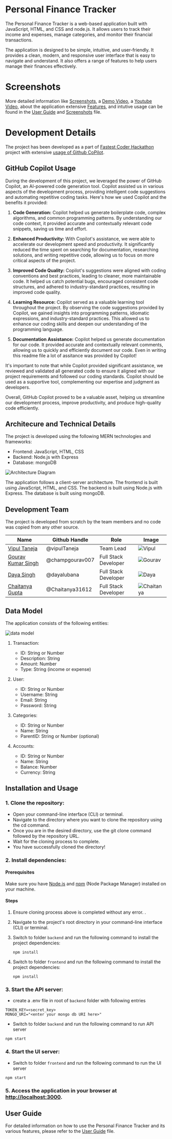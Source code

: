 # Personal Finance Tracker

The Personal Finance Tracker is a web-based application built with JavaScript, HTML, and CSS and node.js. It allows users to track their income and expenses, manage categories, and monitor their financial transactions.

The application is designed to be simple, intuitive, and user-friendly. It provides a clean, modern, and responsive user interface that is easy to navigate and understand. It also offers a range of features to help users manage their finances effectively.

# Screenshots

More detailed information like [Screenshots](./screenshots.md), a [Demo Video](./media/hackathon_video.webm), a [Youtube Video](https://youtu.be/B71sPOImtVA),  about the application extensive [Features](./userguide.md#features), and intutive usage can be found in the [User Guide](./userguide.md) and [Screenshots](./screenshots.md) file.

# Development Details

The project has been developed as a part of [Fastest Coder Hackathon](https://www.fastestcoderfirst.com/) project with extensive [usage of Github CoPilot](#github-copilot-usage). 

## GitHub Copilot Usage

During the development of this project, we leveraged the power of GitHub Copilot, an AI-powered code generation tool. Copilot assisted us in various aspects of the development process, providing intelligent code suggestions and automating repetitive coding tasks. Here's how we used Copilot and the benefits it provided:

1. **Code Generation:** Copilot helped us generate boilerplate code, complex algorithms, and common programming patterns. By understanding our code context, it provided accurate and contextually relevant code snippets, saving us time and effort.

2. **Enhanced Productivity:** With Copilot's assistance, we were able to accelerate our development speed and productivity. It significantly reduced the time spent on searching for documentation, researching solutions, and writing repetitive code, allowing us to focus on more critical aspects of the project.

3. **Improved Code Quality:** Copilot's suggestions were aligned with coding conventions and best practices, leading to cleaner, more maintainable code. It helped us catch potential bugs, encouraged consistent code structures, and adhered to industry-standard practices, resulting in improved code quality.

4. **Learning Resource:** Copilot served as a valuable learning tool throughout the project. By observing the code suggestions provided by Copilot, we gained insights into programming patterns, idiomatic expressions, and industry-standard practices. This allowed us to enhance our coding skills and deepen our understanding of the programming language.

5. **Documentation Assistance:** Copilot helped us generate documentation for our code. It provided accurate and contextually relevant comments, allowing us to quickly and efficiently document our code. Even in writing this readme file a lot of assitance was provided by Copilot!

It's important to note that while Copilot provided significant assistance, we reviewed and validated all generated code to ensure it aligned with our project requirements and followed our coding standards. Copilot should be used as a supportive tool, complementing our expertise and judgment as developers.

Overall, GitHub Copilot proved to be a valuable asset, helping us streamline our development process, improve productivity, and produce high-quality code efficiently.


## Architecure and Technical Details

The project is developed using the following MERN technologies and frameworks:

- Frontend: JavaScript, HTML, CSS
- Backend: Node.js with Express
- Database: mongoDB

![Architecture Diagram](./media/Architecture.png)

The application follows a client-server architecture. The frontend is built using JavaScript, HTML, and CSS. The backend is built using Node.js with Express. The database is built using mongoDB.

## Development Team
The project is developed from scratch by the team members and no code was copied from any other source. 

| Name | Github Handle | Role | Image |
| --- | --- | --- | --- |
| [Vipul Taneja](https://www.linkedin.com/in/vipultaneja) | @vipulTaneja | Team Lead | ![Vipul](./media/Vipul.png) |
| [Gourav Kumar Singh](https://www.linkedin.com/in/gourav-kumar-singh-246b4621b/)  | @champgourav007 | Full Stack Developer | ![Gourav](./media/Gourav.png) |
| [Daya Singh](https://www.linkedin.com/in/daya-singh10/) | @dayalubana | Full Stack Developer | ![Daya](./media/Daya.png) |
| [Chaitanya Gupta](https://www.linkedin.com/in/guptachaitanya/) | @Chaitanya31612 | Full Stack Developer | ![Chaitanya](./media/Chaitanya.png) |

## Data Model

The application consists of the following entities:

![data model](./media/data-model.png)

1. Transaction:
   - ID: String or Number
   - Description: String
   - Amount: Number
   - Type: String (income or expense)

2. User:
   - ID: String or Number
   - Username: String
   - Email: String
   - Password: String

3. Categories:
   - ID: String or Number
   - Name: String
   - ParentID: String or Number (optional)

4. Accounts:
   - ID: String or Number
   - Name: String
   - Balance: Number
   - Currency: String

## Installation and Usage

### 1. Clone the repository:
   - Open your command-line interface (CLI) or terminal.
   - Navigate to the directory where you want to clone the repository using the cd command.
   - Once you are in the desired directory, use the git clone command followed by the repository URL.
   - Wait for the cloning process to complete.
   - You have successfully cloned the directory!

### 2. Install dependencies:

#### Prerequisites
Make sure you have [Node.js](https://nodejs.org) and [npm](https://www.npmjs.com) (Node Package Manager) installed on your machine.

#### Steps

1. Ensure cloning process above is completed without any error. .

2. Navigate to the project's root directory in your command-line interface (CLI) or terminal.

4. Switch to folder `backend` and run the following command to install the project dependencies:
   ```shell
   npm install
   ```
5. Switch to folder `frontend` and run the following command to install the project dependencies:
   ```shell
   npm install
   ```

### 3. Start the API server:
- create a .env file in root of `backend` folder with following entries
```shell
TOKEN_KEY=<secret_key>
MONGO_URI="<enter your mongo db URI here>"
```
- Switch to folder `backend` and run the following command to run API server
```shell
npm start
```

### 4. Start the UI server:
- Switch to folder `frontend` and run the following command to run the UI server
```shell
npm start
```


### 5. Access the application in your browser at [http://localhost:3000](http://localhost:3000).


## User Guide
For detailed information on how to use the Personal Finance Tracker and its various features, please refer to the [User Guide](./userguide.md) file.




